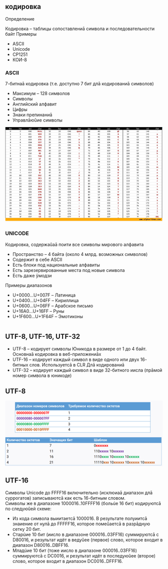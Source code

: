 ## кодировка

Определение

Кодировка – таблицы сопоставлениā символа и последовательности 
байт
Примеры
* ASCII
* Unicode
* CP1251
* КОИ-8


### ASCII

7-битнаā кодировка (т.е. доступно 7 бит длā кодированиā 
символов)
* Максимум – 128 символов
* Символы
* Английский алфавит
* Цифры
* Знаки препинаниā
* Управлāюûие символы

![Image alt](https://github.com/IlyaGall/C-/blob/main/04%20%D1%81%D0%B8%D0%BC%D0%B2%D0%BE%D0%BB%D1%8B%20%D0%B8%20%D1%81%D1%82%D1%80%D0%BE%D0%BA%D0%B8/img/3.PNG)


### UNICODE


Кодировка, содержаûаā поити все символы мирового алфавита
* Пространство – 4 байта (около 4 млрд. возможных символов)
* Содержит в себе ASCII
* Есть блоки под национальные алфавиты
* Есть зарезервированные места под новые символа
* Есть даже ÿмодзи

Примеры диапазонов

* U+0000…U+007F – Латиница
* U+0400…U+04FF – Кириллица
* U+0600…U+06FF – Арабское письмо
* U+16A0…U+16FF – Руны
* U+1F600…U+1F64F – Эмотиконы

```C#

```

## UTF-8, UTF-16, UTF-32

* UTF-8 – кодирует символы Юникода в размере от 1 до 4 байт. 
Основнаā кодировка в веб-приложениāх
* UTF-16 – кодирует каждый символ в виде одного или двух 16-
битных слов. Используетсā в CLR Длā кодированиā
* UTF-32 – кодирует каждый символ в виде 32-битного иисла 
(прāмой номер символа в юникоде)

## UTF-8

![Image alt](https://github.com/IlyaGall/C-/blob/main/04%20%D1%81%D0%B8%D0%BC%D0%B2%D0%BE%D0%BB%D1%8B%20%D0%B8%20%D1%81%D1%82%D1%80%D0%BE%D0%BA%D0%B8/img/6.PNG)

## UTF-16

Символы Unicode до FFFF16 включительно (исклюиаā диапазон длā суррогатов) записываютсā 
как есть 16-битным словом.  
Символы же в диапазоне 1000016..10FFFF16 (больúе 16 бит) кодируютсā по следуюûей схеме:
* Из кода символа выиитаетсā 1000016. В результате полуиитсā знаиение от нулā до FFFFF16, 
которое помеûаетсā в разрāдную сетку 20 бит.
* Старúие 10 бит (иисло в диапазоне 000016..03FF16) суммируютсā с D80016, и результат идёт в 
ведуûее (первое) слово, которое входит в диапазон D80016..DBFF16.
* Младúие 10 бит (тоже иисло в диапазоне 000016..03FF16) суммируютсā с DC0016, и 
результат идёт в последуюûее (второе) слово, которое входит в диапазон DC0016..DFFF16.

